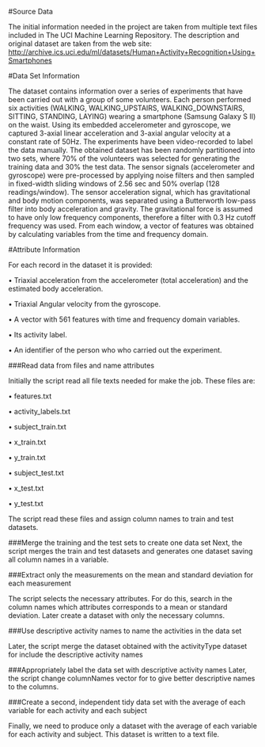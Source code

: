 #Source Data

The initial information needed in the project are taken from multiple text files included in The UCI Machine Learning Repository.
The description and original dataset are taken from the web site:
http://archive.ics.uci.edu/ml/datasets/Human+Activity+Recognition+Using+Smartphones

#Data Set Information

The dataset contains information over a series of experiments that have been carried out with a group of some volunteers. Each person performed six activities (WALKING, WALKING_UPSTAIRS, WALKING_DOWNSTAIRS, SITTING, STANDING, LAYING) wearing a smartphone (Samsung Galaxy S II) on the waist. Using its embedded accelerometer and gyroscope, we captured 3-axial linear acceleration and 3-axial angular velocity at a constant rate of 50Hz. The experiments have been video-recorded to label the data manually. The obtained dataset has been randomly partitioned into two sets, where 70% of the volunteers was selected for generating the training data and 30% the test data.
The sensor signals (accelerometer and gyroscope) were pre-processed by applying noise filters and then sampled in fixed-width sliding windows of 2.56 sec and 50% overlap (128 readings/window). The sensor acceleration signal, which has gravitational and body motion components, was separated using a Butterworth low-pass filter into body acceleration and gravity. The gravitational force is assumed to have only low frequency components, therefore a filter with 0.3 Hz cutoff frequency was used. From each window, a vector of features was obtained by calculating variables from the time and frequency domain.

#Attribute Information

For each record in the dataset it is provided:

  •	Triaxial acceleration from the accelerometer (total acceleration) and the estimated body acceleration.
  
  •	Triaxial Angular velocity from the gyroscope.
  
  •	A vector with 561 features with time and frequency domain variables.
  
  •	Its activity label.
  
  •	An identifier of the person who who carried out the experiment.

###Read data from files and name attributes

Initially the script read all file texts needed for make the job. These files are:

•	features.txt

•	activity_labels.txt

•	subject_train.txt

•	x_train.txt

•	y_train.txt

•	subject_test.txt

•	x_test.txt

•	y_test.txt

The script read these files and assign column names to train and test datasets. 

###Merge the training and the test sets to create one data set
Next, the script merges the train and test datasets and generates one dataset saving all column names in a variable.

###Extract only the measurements on the mean and standard deviation for each measurement

The script selects the necessary attributes. For do this, search in the column names which attributes corresponds to a mean or standard deviation. Later create a dataset with only the necessary columns.

###Use descriptive activity names to name the activities in the data set

Later, the script merge the dataset obtained with the activityType dataset for include the descriptive activity names

###Appropriately label the data set with descriptive activity names
Later, the script change columnNames vector for to give better descriptive names to the columns. 

###Create a second, independent tidy data set with the average of each variable for each activity and each subject

Finally, we need to produce only a dataset with the average of each variable for each activity and subject. This dataset is written to a text file.

